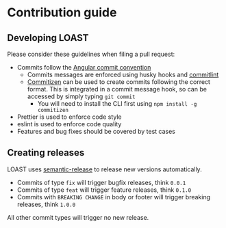 # Contribution guide

## Developing LOAST

Please consider these guidelines when filing a pull request:

*  Commits follow the [Angular commit convention](https://github.com/angular/angular.js/blob/master/DEVELOPERS.md#-git-commit-guidelines)
    *  Commits messages are enforced using husky hooks and [commitlint](https://github.com/conventional-changelog/commitlint)
    *  [Commitizen](https://github.com/commitizen/cz-cli) can be used to create commits following the correct format. This is integrated in a commit message hook, so can be accessed by simply typing `git commit`
        * You will need to install the CLI first using `npm install -g commitizen`
*  Prettier is used to enforce code style
*  eslint is used to enforce code quality
*  Features and bug fixes should be covered by test cases

## Creating releases

LOAST uses [semantic-release](https://github.com/semantic-release/semantic-release)
to release new versions automatically.

*  Commits of type `fix` will trigger bugfix releases, think `0.0.1`
*  Commits of type `feat` will trigger feature releases, think `0.1.0`
*  Commits with `BREAKING CHANGE` in body or footer will trigger breaking releases, think `1.0.0`

All other commit types will trigger no new release.
